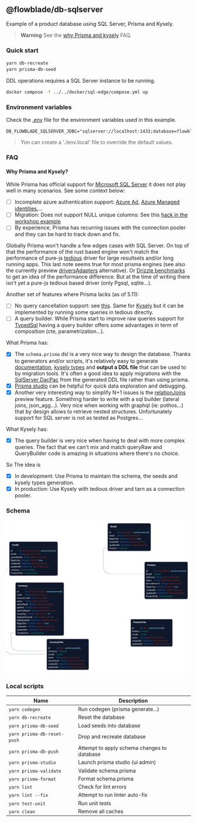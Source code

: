 ## @flowblade/db-sqlserver

Example of a product database using SQL Server, Prisma and Kysely. 

> **Warning** See the [why Prisma and kysely](#why-prisma-and-kysely) FAQ.

### Quick start

```bash
yarn db-recreate
yarn prisma-db-seed
```

DDL operations requires a SQL Server instance to be running.

```bash
docker compose -f ../../docker/sql-edge/compose.yml up
```

### Environment variables

Check the [.env](.env) file for the environment variables used in this example.

```
DB_FLOWBLADE_SQLSERVER_JDBC="sqlserver://localhost:1433;database=flowblade;user=sa;password=FlowbladeSADev123;trustServerCertificate=true;encrypt=false"
```

> Yon can create a './env.local' file to override the default values.

### FAQ

#### Why Prisma and Kysely?

While Prisma has official support for [Microsoft SQL Server](https://www.prisma.io/docs/orm/overview/databases/sql-server) 
it does not play well in many scenarios. See some context below:

- [ ] Incomplete azure authentication support: [Azure Ad](https://github.com/prisma/prisma/issues/12562), [Azure Managed identities](https://github.com/prisma/prisma/issues/13853),...
- [ ] Migration: Does not support NULL unique columns: See this [hack in the workshop example](https://github.com/belgattitude/workshop-node-sql-server/blob/06cc5c93b15971a4db3e95ac631a33f5c4da3a2e/libs/db-sqlserver/src/lib/hacks/fix-sql-server-null-unique-indexes.ts)
- [ ] By experience, Prisma has recurring issues with the connection pooler and they can be hard to track down and fix.

Globally Prisma won't handle a few edges cases with SQL Server. On top of that the performance of the rust based engine
won't match the performance of pure-js [tedious](https://github.com/tediousjs/tedious) driver for large resultsets and/or long running apps. 
This last note seems true for most prisma engines (see also the currently preview [driversAdapters](https://www.prisma.io/docs/orm/overview/databases/database-drivers) alternative). Or
[Drizzle benchmarks](https://orm.drizzle.team/benchmarks) to get an idea of the performance difference. But at the time of writing there
isn't yet a pure-js tedious based driver (only Pgsql, sqlite...). 

Another set of features where Prisma lacks (as of 5.11):

- [ ] No query cancellation support: see [this](https://github.com/prisma/prisma/issues/15594). Same for [Kysely](https://github.com/kysely-org/kysely/issues/783) but
      it can be implemented by running some queries in tedious directly. 
- [ ] A query builder. While Prisma start to improve raw queries support for [TypedSql](https://www.prisma.io/docs/orm/prisma-client/using-raw-sql)
      having a query builder offers some advantages in term of composition (cte, parametrization...).

What Prisma has:

- [x] The `schema.prisma` dsl is a very nice way to design the database. Thanks to generators and/or scripts, it's relatively
      easy to generate [documentation](https://github.com/notiz-dev/prisma-dbml-generator),
     [kysely types](https://github.com/valtyr/prisma-kysely) and **output a DDL file** that can be
      used to by migration tools. It's often a good idea to apply migrations with the [SqlServer DacPac](https://learn.microsoft.com/en-us/sql/relational-databases/data-tier-applications/data-tier-applications?view=sql-server-ver16)
      from the generated DDL file rather than using prisma. 
- [x] [Prisma studio](https://www.prisma.io/studio) can be helpful for quick data exploration and debugging.
- [x] Another very interesting way to simplify N+1 issues is the [relationJoins](https://www.prisma.io/docs/orm/prisma-client/queries/relation-queries#when-to-use-which-load-strategy) preview feature.
      Something harder to write with a sql builder (lateral joins, json_agg...). Very nice when working with graphql (ie: pothos...) that by design allows to 
      retrieve nested structures. Unfortunately support for SQL server is not as tested as Postgres...

What Kysely has:

- [x] The query builder is very nice when having to deal with more complex queries. The fact that
      we can't mix and match queryRaw and QueryBuilder code is amazing in situations where there's no choice.

So The idea is 

- [x] In development: Use Prisma to maintain the schema, the seeds and kysely types generation.
- [x] In production: Use Kysely with tedious driver and tarn as a connection pooler.

### Schema

![schema.png](docs%2Fimages%2Fschema.png)

### Local scripts

| Name                        | Description                                 |
|-----------------------------|---------------------------------------------|
| `yarn codegen`              | Run codegen (prisma generate...)            |
| `yarn db-recreate`          | Reset the database                          |
| `yarn prisma-db-seed`       | Load seeds into database                    |
| `yarn prisma-db-reset-push` | Drop and recreate database                  |
| `yarn prisma-db-push`       | Attempt to apply schema changes to database |
| `yarn prisma-studio`        | Launch prisma studio (ui admin)             |
| `yarn prisma-validate`      | Validate schema.prisma                      |
| `yarn prisma-format`        | Format schema.prisma                        |
| `yarn lint`                 | Check for lint errors                       |
| `yarn lint --fix`           | Attempt to run linter auto-fix              |
| `yarn test-unit`            | Run unit tests                              |
| `yarn clean`                | Remove all caches                           |
